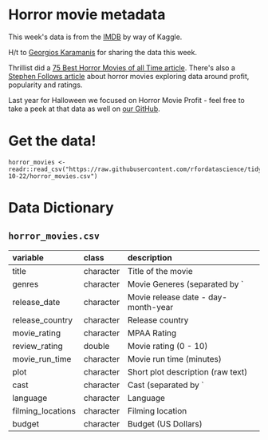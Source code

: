 # Horror movie metadata

This week's data is from the [IMDB](https://www.kaggle.com/PromptCloudHQ/imdb-horror-movie-dataset) by way of Kaggle.

H/t to [Georgios Karamanis](https://twitter.com/geokaramanis) for sharing the data this week.

Thrillist did a [75 Best Horror Movies of all Time article](https://www.thrillist.com/entertainment/nation/best-horror-movies-ever). There's also a [Stephen Follows article](https://stephenfollows.com/what-the-data-says-about-producing-low-budget-horror-films/) about horror movies exploring data around profit, popularity and ratings.

Last year for Halloween we focused on Horror Movie Profit - feel free to take a peek at that data as well on [our GitHub](https://github.com/rfordatascience/tidytuesday/tree/master/data/2018/2018-10-23).

# Get the data!

```
horror_movies <- readr::read_csv("https://raw.githubusercontent.com/rfordatascience/tidytuesday/master/data/2019/2019-10-22/horror_movies.csv")
```

# Data Dictionary

## `horror_movies.csv`

|variable          |class     |description |
|:-----------------|:---------|:-----------|
|title             |character | Title of the movie |
|genres            |character | Movie Generes (separated by `|`) |
|release_date      |character | Movie release date - day-month-year |
|release_country   |character | Release country |
|movie_rating      |character | MPAA Rating |
|review_rating     |double    | Movie rating (0 - 10) |
|movie_run_time    |character | Movie run time (minutes) |
|plot              |character | Short plot description (raw text) |
|cast              |character | Cast (separated by `|`)|
|language          |character | Language |
|filming_locations |character | Filming location |
|budget            |character | Budget (US Dollars) |